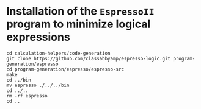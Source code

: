 # Installation of the `EspressoII` program to minimize logical expressions

```shell
cd calculation-helpers/code-generation
git clone https://github.com/classabbyamp/espresso-logic.git program-generation/espresso
cd program-generation/espresso/espresso-src
make
cd ../bin
mv espresso ./../../bin
cd ../..
rm -rf espresso
cd ..
```
